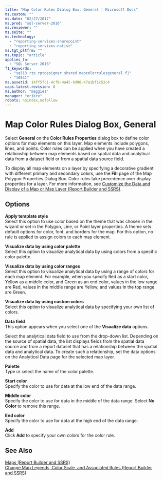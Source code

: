 ```yaml
---
title: "Map Color Rules Dialog Box, General | Microsoft Docs"
ms.custom: ""
ms.date: "02/27/2017"
ms.prod: "sql-server-2016"
ms.reviewer: ""
ms.suite: ""
ms.technology: 
  - "reporting-services-sharepoint"
  - "reporting-services-native"
ms.tgt_pltfrm: ""
ms.topic: "article"
applies_to: 
  - "SQL Server 2016"
f1_keywords: 
  - "sql13.rtp.rptdesigner.shared.mapcolorrulesgeneral.f1"
  - "10541"
ms.assetid: 14ff5fc1-4cf8-4a45-9d98-47a1bf1c52c4
caps.latest.revision: 8
ms.author: "maggies"
manager: "erikre"
robots: noindex,nofollow
---
```

# Map Color Rules Dialog Box, General
  Select **General** on the **Color Rules Properties** dialog box to define color options for map elements on this layer. Map elements include polygons, lines, and points. Color rules can be applied when you have created a relationship between map elements based on spatial data and analytical data from a dataset field or from a spatial data source field.  
  
 To display all map elements on a layer by specifying a decorative gradient with different primary and secondary colors, use the **Fill** page of the Map Polygon Properties Dialog Box. Color rules take precedence over display properties for a layer. For more information, see [Customize the Data and Display of a Map or Map Layer &#40;Report Builder and SSRS&#41;](../reporting-services/report-design/customize-the-data-and-display-of-a-map-or-map-layer-report-builder-and-ssrs.md).  
  
## Options  
 **Apply template style**  
 Select this option to use color based on the theme that was chosen in the wizard or set in the Polygon, Line, or Point layer properties. A theme sets default options for color, font, and borders for the map. For this option, no rule is applied to assign colors to each map element.  
  
 **Visualize data by using color palette**  
 Select this option to visualize analytical data by using colors from a specific color palette.  
  
 **Visualize data by using color ranges**  
 Select this option to visualize analytical data by using a range of colors for each map element. For example, when you specify Red as a start color, Yellow as a middle color, and Green as an end color, values in the low range are Red, values in the middle range are Yellow, and values in the top range are Green.  
  
 **Visualize data by using custom colors**  
 Select this option to visualize analytical data by specifying your own list of colors.  
  
 **Data field**  
 This option appears when you select one of the **Visualize data** options.  
  
 Select the analytical data field to use from the drop-down list. Depending on the source of spatial data, the list displays fields from the spatial data source and from a report dataset that has a relationship between the spatial data and analytical data. To create such a relationship, set the data options on the Analytical Data page for the selected map layer.  
  
 **Palette**  
 Type or select the name of the color palette.  
  
 **Start color**  
 Specify the color to use for data at the low end of the data range.  
  
 **Middle color**  
 Specify the color to use for data in the middle of the data range. Select **No Color** to remove this range.  
  
 **End color**  
 Specify the color to use for data at the high end of the data range.  
  
 **Add**  
 Click **Add** to specify your own colors for the color rule.  
  
## See Also  
 [Maps &#40;Report Builder and SSRS&#41;](../reporting-services/report-design/maps-report-builder-and-ssrs.md)   
 [Change Map Legends, Color Scale, and Associated Rules &#40;Report Builder and SSRS&#41;](../reporting-services/report-design/change-map-legends-color-scale-and-associated-rules-report-builder-and-ssrs.md)  
  
  